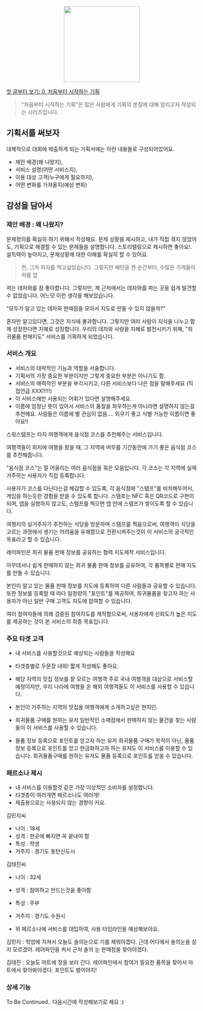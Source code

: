 <p align="center"><img src="https://i.imgur.com/wUFdbUb.png" width="200px"></p>

[첫 글부터 보기: 0. 처음부터 시작하는 기획](../)
> "처음부터 시작하는 기획"은  많은 사람에게 기획의 본질에 대해 알리고자 작성되는 시리즈입니다. 

## 기획서를 써보자
대체적으로 대회에 제출하게 되는 기획서에는 이런 내용들로 구성되어있어요.
-   제안 배경(왜 나왔지), 
-   서비스 설명(어떤 서비스지), 
-   이용 대상 고객(누구에게 필요하지), 
-   어떤 변화를 가져올지(예상 변화)

## 감성을 담아서

### 제안 배경 : 왜 나왔지?
문제정의를 확실히 하기 위해서 작성해요. 문제 상황을 제시하고, 내가 직접 겪지 않았어도, 기획으로 해결할 수 있는 문제들을 설명합니다. 스토리텔링으로 제시하면 좋아요!. 설득력이 높아지고, 문제상황에 대한 이해를 확실히 할 수 있어요.

> 전, 그저 피자를 먹고싶었습니다. 그렇지만 배민을 켠 순간부터, 수많은 가게들이 저를 압

저는 데자와를 참 좋아합니다. 그렇지만, 제 근처에서는 데자와를 파는 곳을 쉽게 발견할 수 없었습니다. 어느덧 이런 생각을 해보았습니다.

"모두가 알고 있는 데자와 판매점을 모아서 지도로 만들 수 있지 않을까?"

혼자만 알고있다면, 그것은 지식에 불과합니다. 그렇지만 여러 사람이 지식을 나누고 함께 성장한다면 지혜로 성장합니다. 우리의 데자와 사랑을 지혜로 발전시키기 위해, "희귀물품 판매지도" 서비스를 기획하게 되었습니다.

### 서비스 개요

-   서비스의 대략적인 기능과 역할을 서술합니다.
-   기획서의 가장 중요한 부분이지만 그렇게 중요한 부분은 아니기도 함.
-   서비스의 매력적인 부분을 부각시키고, 다른 서비스보다 나은 점을 말해주세요 (직접언급 XXX!!!!!)
-   이 서비스에만 사용되는 어휘가 있다면 설명해주세요.
-   이름에 엄청난 뜻이 있어서 서비스의 품질을 좌우하는게 아니라면 설명하지 않는걸 추천해요. 사람들은 이름에 별 관심이 없음.... 외우기 좋고 식별 가능한 이름이면 좋아요!!

스윗스탬프는 타지 여행객에게 음식점 코스를 추천해주는 서비스입니다.

여행객들이 외지에 여행을 왔을 때, 그 지역에 머무를 기간동안에 가기 좋은 음식점 코스를 추천해줍니다.

"음식점 코스"는 잘 어울리는 여러 음식점을 묶은 모음입니다. 각 코스는 각 지역에 실제 거주하는 사용자가 직접 등록합니다.

사용자가 코스를 다닌다는걸 체감할 수 있도록, 각 음식점에 "스탬프"를 비치해두어서, 게임을 하는듯한 경험을 받을 수 있도록 합니다. 스탬프는 NFC 혹은 QR코드로 구현이 되며, 앱을 실행하지 않고도, 스탬프를 찍으면 앱 안에 스탬프가 쌓이도록 할 수 있습니다.

여행지의 실거주자가 추천하는 식당을 방문하며 스탬프를 찍음으로써, 여행객이 식당을 고르는 과정에서 생기는 어려움을 유쾌함으로 전환시켜주는것이 이 서비스의 궁극적인 목표라고 할 수 있습니다.

레어파인은 희귀 물품 판매 정보를 공유하는 협력 지도제작 서비스입니다.

아무데서나 쉽게 판매하지 않는 희귀 물품 판매 정보를 공유하여, 각 품목별로 판매 지도를 만들 수 있습니다.

본인이 알고 있는 물품 판매 정보를 지도에 등록하여 다른 사람들과 공유할 수 있습니다. 또한 정보를 등록할 때 마다 일정량의 "포인트"를 제공하여, 희귀물품을 찾고자 하는 사용자가 아닌 일반 구매 고객도 지도에 참여할 수 있습니다.

여러 참여자들에 의해 검증된 참여지도를 제작함으로써, 사용자에게 신뢰도가 높은 지도를 제공하는 것이 본 서비스의 최종 목표입니다.

### 주요 타겟 고객

-   내 서비스를 사용할것으로 예상되는 사람들을 작성해요
    
-   타겟층별로 두문장 내외! 짧게 작성해도 좋아요.
    
-   해당 지역의 맛집 정보를 잘 모르는 여행객 주로 국내 여행객을 대상으로 서비스할 예정이지만, 우리 나라에 여행을 온 해외 여행객들도 이 서비스를 사용할 수 있습니다.
    
-   본인이 거주하는 지역의 맛집을 여행객에게 소개하고싶은 현지인.
    
-   희귀물품 구매를 원하는 유저 일반적인 소매점에서 판매하지 않는 물건을 찾는 사람들이 이 서비스를 사용할 수 있습니다.
    
-   물품 정보 등록으로 포인트를 얻고자 하는 유저 희귀물품 구매가 목적이 아닌, 물품정보 등록으로 포인트를 얻고 현금화하고자 하는 유저도 이 서비스를 이용할 수 있습니다. 희귀물품구매를 원하는 유저도 물품 등록으로 포인트를 얻을 수 있습니다.
    

### 페르소나 제시

-   내 서비스를 이용할것 같은 가장 이상적인 소비자를 설정합니다.
-   타겟층이 여러개면 페르소나도 여러개!
-   제출용으로는 사용되지 않는 경향이 커요.

김민지씨

-   나이 : 18세
-   성격 : 한곳에 빠지면 꼭 끝내야 함
-   특성 : 학생
-   거주지 : 경기도 동탄신도시

김태진씨

-   나이 : 32세
    
-   성격 : 참여하고 만드는것을 좋아함
    
-   특성 : 주부
    
-   거주지 : 경기도 수원시
    
-   위 페르소나에 서비스를 대입하여, 사용 타임라인을 예상해보아요.
    

김민지 : 학업에 지쳐서 오늘도 솔의눈으로 기를 채워야겠다. 근데 어디에서 솔의눈을 살지 모르겠어. 레어파인을 켜서 근처 솔의 눈 판매점을 찾아야겠다.

김태진 : 오늘도 마트에 장을 보러 간다. 레어파인에서 참여가 필요한 품목을 찾아서 마트에서 찾아봐야겠다. 포인트도 벌어야지!

### 상세 기능

To Be Continued.. 다음시간에 작성해보기로 해요 :)
<!--stackedit_data:
eyJoaXN0b3J5IjpbMTM1NTQzMzMyOCw4NjI1NDIyOTQsLTE5Nj
U0Mjc2NiwtMTE3OTYxNDI0NCw4MzY4NDUxNDRdfQ==
-->